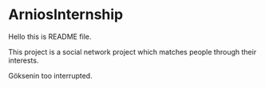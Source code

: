 # ArniosInternship

Hello this is README file.

This project is a social network project which matches people through their interests.

Göksenin too interrupted.
